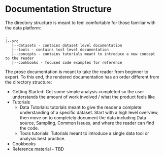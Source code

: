 # Documentation Structure

The directory structure is meant to feel comfortable for those
familiar with the data platform:

```
.
|--src
   |--datasets - contains dataset level documentation
   |--tools - contains tool level documentation
   |--concepts - contains tutorials meant to introduce a new concept to the reader
   |--cookbooks - focused code examples for reference
```

The prose documentation is meant to take the reader from beginner to expert.
To this end, the rendered documentation has an order different from the directory structure:

* Getting Started: Get some simple analysis completed so the user understands
  the amount of work involved / what the product feels like
* Tutorials
  * Data Tutorials: tutorials meant to give the reader a complete understanding
    of a specific dataset. Start with a high level overview, then move on to
    completely document the data including Data source, Sampling, Common Issues,
    and where the reader can find the code.
  * Tools tutorials: Tutorials meant to introduce a single data tool or
    analysis best practice.
* Cookbooks
* Reference material - TBD
